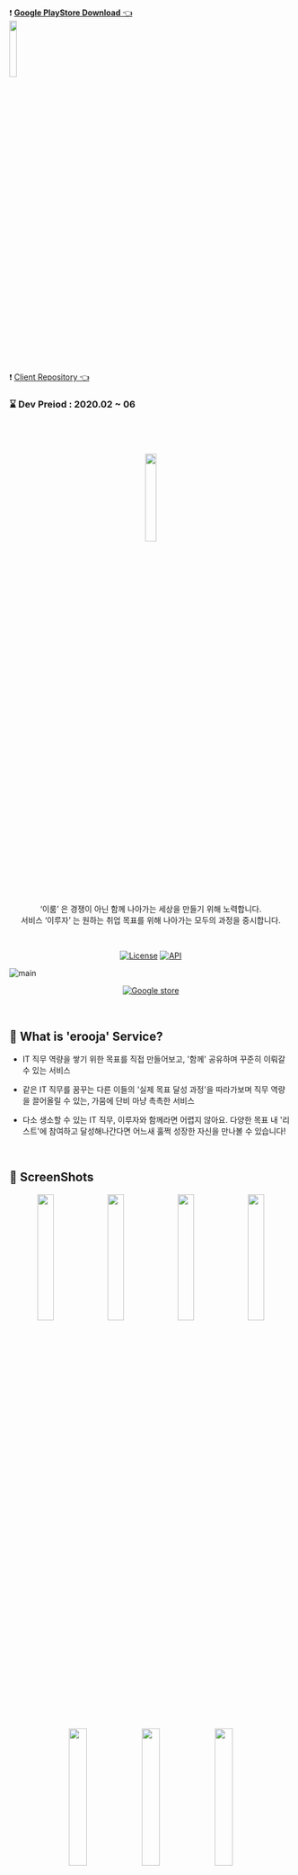 :heavy_exclamation_mark: [**Google PlayStore Download** 👈](https://play.google.com/store/apps/details?id=com.eroom.erooja)
</br>
<a href="https://play.google.com/store/apps/details?id=com.eroom.erooja"><img src="https://user-images.githubusercontent.com/46397442/92994235-98910700-f533-11ea-8bed-7516e761b724.png" width="16%"/>   </a>
</br>
:heavy_exclamation_mark: [Client Repository 👈](https://github.com/YAPP-16th/Team_Android_1_Client)
### :hourglass: Dev Preiod : 2020.02 ~ 06
</br>

<h1 align="center">
    <img src="https://user-images.githubusercontent.com/20439251/83335010-0a2aa980-a2e5-11ea-9d10-e593a060830b.png" width="20%"></img></h1>



<p align="center">‘이룸’ 은 경쟁이 아닌 함께 나아가는 세상을 만들기 위해 노력합니다.</br> 
서비스 ‘이루자’ 는 원하는 취업 목표를 위해 나아가는 모두의 과정을 중시합니다.</p></br>

<p align="center">
     <a href="https://opensource.org/licenses/Apache-2.0"><img alt="License" src="https://img.shields.io/badge/License-Apache%202.0-blue.svg"/></a>
    <a href="https://android-arsenal.com/api?level=23"><img alt="API" src="https://img.shields.io/badge/API-23%2B-brightgreen.svg?style=flat"/></a>
 </p>


![main](https://user-images.githubusercontent.com/39688690/84132380-c5d7a000-aa80-11ea-8f0f-2c13849b20a6.png)

<p align="center">
<a href="https://play.google.com/store/apps/details?id=com.eroom.erooja"><img alt="Google store" src="https://img.shields.io/badge/-%3EGet%20In%20On%20Google%20Play-orange"/></a></p>

<br/>

## 🧐 What is 'erooja' Service? 

* IT 직무 역량을 쌓기 위한 목표를 직접 만들어보고, '함께' 공유하며 꾸준히 이뤄갈 수 있는 서비스 

- 같은 IT 직무를 꿈꾸는 다른 이들의 '실제 목표 달성 과정'을 따라가보며 직무 역량을 끌어올릴 수 있는, 가뭄에 단비 마냥 촉촉한 서비스

- 다소 생소할 수 있는 IT 직무, 이루자와 함께라면 어렵지 않아요. 다양한 목표 내 '리스트'에 참여하고 달성해나간다면 어느새 훌쩍 성장한 자신을 만나볼 수 있습니다!
  <br/>

  <br/>
##  📸 ScreenShots

<p align="center">
<img src="https://user-images.githubusercontent.com/20439251/83335947-3ba67380-a2eb-11ea-99ac-4c4fb3397b97.png" width="24%"/>
<img src="https://user-images.githubusercontent.com/20439251/83335162-bbc9da80-a2e5-11ea-9a25-09d282008e65.png" width="24%"/>
<img src="https://user-images.githubusercontent.com/20439251/83335163-bd939e00-a2e5-11ea-84c3-d274c4b83226.png" width="24%"/>
<img src="https://user-images.githubusercontent.com/20439251/83335165-bec4cb00-a2e5-11ea-9b2e-3a9661433b69.png" width="24%"/>
</p>

<p align="center">
<img src="https://user-images.githubusercontent.com/20439251/83335495-2d0a8d00-a2e8-11ea-9057-6d5366b02614.png" width="25%"></img>
<img src="https://user-images.githubusercontent.com/20439251/83335513-47dd0180-a2e8-11ea-8c7c-cc7875523fd9.png" width="25%"></img>
<img src="https://user-images.githubusercontent.com/20439251/83335516-4c091f00-a2e8-11ea-9b8a-b672c11439ec.png" width="25%"></img>
</p>

</br>

</br>

## PART 

#### 👨‍💻 PM

허수정

#### 👨‍💻 Server

김승신</br>
김현수

#### 👨‍💻 Designer

김채원

#### 👨‍💻 Android Client

박정현</br>
정세희</br>
김도균

<br/>

## :pill: Bug and Issue

[**issues**](https://github.com/YAPP-16th/Team_Android_1_Client/issues)에서 이슈 등록할 수 있습니다.

<br/>

## :book: API Document
https://documenter.getpostman.com/view/5743934/Szmcbyt7?version=latest

<br/>

## :clipboard: ER Diagram
![image](https://user-images.githubusercontent.com/46397442/79225303-7b2e1300-7e97-11ea-96d7-ad02c2d65997.png)

<br/>

## License

```xml
Designed and developed by 2020 김도균 김승신 김채원 김현수 박정현 정세희 허수정

Licensed under the Apache License, Version 2.0 (the "License");
you may not use this file except in compliance with the License.
You may obtain a copy of the License at

   http://www.apache.org/licenses/LICENSE-2.0

Unless required by applicable law or agreed to in writing, software
distributed under the License is distributed on an "AS IS" BASIS,
WITHOUT WARRANTIES OR CONDITIONS OF ANY KIND, either express or implied.
See the License for the specific language governing permissions and
limitations under the License.
```
